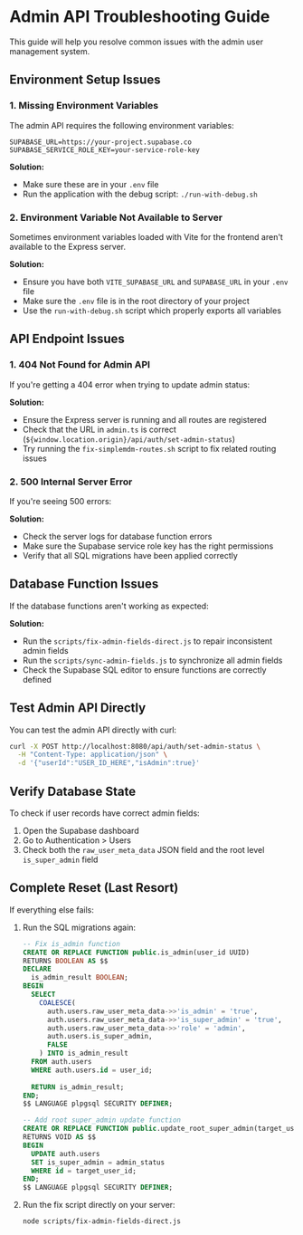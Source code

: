 # Admin API Troubleshooting Guide

This guide will help you resolve common issues with the admin user management system.

## Environment Setup Issues

### 1. Missing Environment Variables

The admin API requires the following environment variables:

```
SUPABASE_URL=https://your-project.supabase.co
SUPABASE_SERVICE_ROLE_KEY=your-service-role-key
```

**Solution:**
- Make sure these are in your `.env` file
- Run the application with the debug script: `./run-with-debug.sh`

### 2. Environment Variable Not Available to Server

Sometimes environment variables loaded with Vite for the frontend aren't available to the Express server.

**Solution:**
- Ensure you have both `VITE_SUPABASE_URL` and `SUPABASE_URL` in your `.env` file
- Make sure the `.env` file is in the root directory of your project
- Use the `run-with-debug.sh` script which properly exports all variables

## API Endpoint Issues

### 1. 404 Not Found for Admin API

If you're getting a 404 error when trying to update admin status:

**Solution:**
- Ensure the Express server is running and all routes are registered
- Check that the URL in `admin.ts` is correct (`${window.location.origin}/api/auth/set-admin-status`)
- Try running the `fix-simplemdm-routes.sh` script to fix related routing issues

### 2. 500 Internal Server Error

If you're seeing 500 errors:

**Solution:**
- Check the server logs for database function errors
- Make sure the Supabase service role key has the right permissions
- Verify that all SQL migrations have been applied correctly

## Database Function Issues

If the database functions aren't working as expected:

**Solution:**
- Run the `scripts/fix-admin-fields-direct.js` to repair inconsistent admin fields
- Run the `scripts/sync-admin-fields.js` to synchronize all admin fields
- Check the Supabase SQL editor to ensure functions are correctly defined

## Test Admin API Directly

You can test the admin API directly with curl:

```bash
curl -X POST http://localhost:8080/api/auth/set-admin-status \
  -H "Content-Type: application/json" \
  -d '{"userId":"USER_ID_HERE","isAdmin":true}'
```

## Verify Database State

To check if user records have correct admin fields:

1. Open the Supabase dashboard
2. Go to Authentication > Users
3. Check both the `raw_user_meta_data` JSON field and the root level `is_super_admin` field

## Complete Reset (Last Resort)

If everything else fails:

1. Run the SQL migrations again: 
   ```sql
   -- Fix is_admin function
   CREATE OR REPLACE FUNCTION public.is_admin(user_id UUID)
   RETURNS BOOLEAN AS $$
   DECLARE
     is_admin_result BOOLEAN;
   BEGIN
     SELECT 
       COALESCE(
         auth.users.raw_user_meta_data->>'is_admin' = 'true', 
         auth.users.raw_user_meta_data->>'is_super_admin' = 'true',
         auth.users.raw_user_meta_data->>'role' = 'admin',
         auth.users.is_super_admin,
         FALSE
       ) INTO is_admin_result
     FROM auth.users
     WHERE auth.users.id = user_id;
     
     RETURN is_admin_result;
   END;
   $$ LANGUAGE plpgsql SECURITY DEFINER;

   -- Add root super_admin update function
   CREATE OR REPLACE FUNCTION public.update_root_super_admin(target_user_id UUID, admin_status BOOLEAN)
   RETURNS VOID AS $$
   BEGIN
     UPDATE auth.users
     SET is_super_admin = admin_status
     WHERE id = target_user_id;
   END;
   $$ LANGUAGE plpgsql SECURITY DEFINER;
   ```

2. Run the fix script directly on your server:
   ```bash
   node scripts/fix-admin-fields-direct.js
   ```
